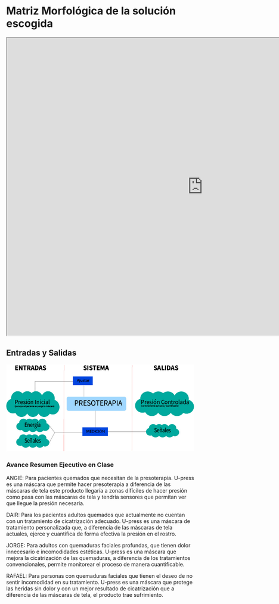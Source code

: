 <h1> Matriz Morfológica de la solución escogida </h1>
  
  <p align="center"><iframe src="https://docs.google.com/spreadsheets/d/e/2PACX-1vRz5Rf7AURngtrsxl_cXOkkxTfjxZ0ZF8tolzPXfaLQVlXPLnpKb_dy4LDTf7q6koU0yAGVl1kjIKmk/pubhtml?widget=true&headers=false" width="1050" height="800"></iframe></p>
 
<h2> Entradas y Salidas </h2>
<center>
  <img src="img/E&S.jpg" alt="" class="img-fluid img-rounded">
</center>
<h3>Avance Resumen Ejecutivo en Clase</h3>
<p>ANGIE: Para pacientes quemados que necesitan de la presoterapia. U-press es una máscara que permite hacer presoterapia a diferencia de las máscaras de tela este producto llegaría a zonas difíciles de hacer presión como pasa con las máscaras de tela y tendría sensores que permitan ver que llegue la presión necesaria.</p>
<p>DAIR: Para los pacientes adultos quemados que actualmente no cuentan con un tratamiento de cicatrización adecuado. U-press es una máscara de tratamiento personalizada que, a diferencia de las máscaras de tela actuales, ejerce y cuantifica de forma efectiva la presión en el rostro.</p>
<p>JORGE: Para adultos con quemaduras faciales profundas, que tienen dolor innecesario e incomodidades estéticas. U-press es una máscara que mejora la cicatrización de las quemaduras, a diferencia de los tratamientos convencionales, permite monitorear el proceso de manera cuantificable.</p>
<p>RAFAEL: Para personas con quemaduras faciales que tienen el deseo de no sentir incomodidad en su tratamiento. U-press es una máscara que protege las heridas sin dolor y con un mejor resultado de cicatrización que a diferencia de las máscaras de tela, el producto trae sufrimiento.</p>
